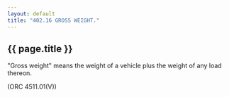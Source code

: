 ```yaml
---
layout: default 
title: "402.16 GROSS WEIGHT."
---
```


{{ page.title }}
----------------

"Gross weight" means the weight of a vehicle plus the weight of any load
thereon.

(ORC 4511.01(V))

